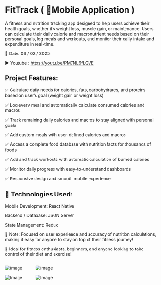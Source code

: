 # FitTrack ( 📱Mobile Application )

A fitness and nutrition tracking app designed to help users achieve their health goals, whether it’s weight loss, muscle gain, or maintenance. Users can calculate their daily calorie and macronutrient needs based on their personal goals, log meals and workouts, and monitor their daily intake and expenditure in real-time.

📅 Date: 08 / 02 / 2025

▶️ Youtube : https://youtu.be/PM7NL6fLQVE

## Project Features:

✅ Calculate daily needs for calories, fats, carbohydrates, and proteins based on user’s goal (weight gain or weight loss)

✅ Log every meal and automatically calculate consumed calories and macros

✅ Track remaining daily calories and macros to stay aligned with personal goals

✅ Add custom meals with user-defined calories and macros

✅ Access a complete food database with nutrition facts for thousands of foods

✅ Add and track workouts with automatic calculation of burned calories

✅ Monitor daily progress with easy-to-understand dashboards

✅ Responsive design and smooth mobile experience

## 🔧 Technologies Used:

Mobile Development: React Native

Backend / Database: JSON Server

State Management:  Redux

📌 Note: Focused on user experience and accuracy of nutrition calculations, making it easy for anyone to stay on top of their fitness journey!

📢 Ideal for fitness enthusiasts, beginners, and anyone looking to take control of their diet and exercise!
## 

![Image](https://github.com/user-attachments/assets/0b41f30e-6038-4a7d-b006-493d26b42ac7)    &nbsp;&nbsp;&nbsp;&nbsp;&nbsp;&nbsp;&nbsp;&nbsp;&nbsp;    ![Image](https://github.com/user-attachments/assets/c5ef9b0d-9c1b-4481-a9fd-c3b97247a377)

![Image](https://github.com/user-attachments/assets/13cb8328-8289-4c90-b1fb-355cbe94a054)    &nbsp;&nbsp;&nbsp;&nbsp;&nbsp;&nbsp;&nbsp;&nbsp;&nbsp;     ![Image](https://github.com/user-attachments/assets/3c3a889d-acdf-4957-97f9-8d2b97986403)




